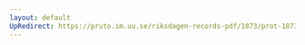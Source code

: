 ```yaml
---
layout: default
UpRedirect: https://pruto.im.uu.se/riksdagen-records-pdf/1873/prot-1873--fk--423/prot-1873--fk--423_056.pdf
---
```

